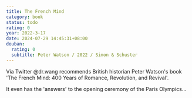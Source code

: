 ```yaml
---
title: The French Mind
category: book
status: todo
rating: 0
year: 2022-3-17
date: 2024-07-29 14:45:31+08:00
douban:
  rating: 0
  subtitle: Peter Watson / 2022 / Simon & Schuster
---
```


Via Twitter @dr.wang recommends British historian Peter Watson's book 'The French Mind: 400 Years of Romance, Revolution, and Revival'.

It even has the 'answers' to the opening ceremony of the Paris Olympics...
